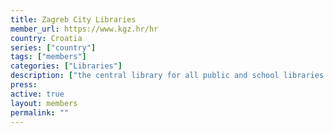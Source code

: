 ```yaml
---
title: Zagreb City Libraries
member_url: https://www.kgz.hr/hr
country: Croatia
series: ["country"] 
tags: ["members"]
categories: ["Libraries"]
description: ["the central library for all public and school libraries in the Zagreb County, and the biggest institution among public libraries in Croatia."]
press:
active: true
layout: members 
permalink: ""
---
```

